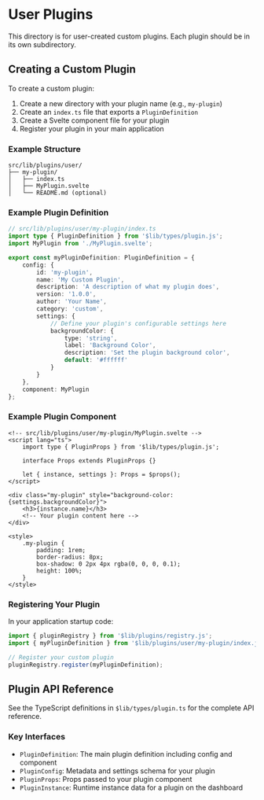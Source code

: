 # User Plugins

This directory is for user-created custom plugins. Each plugin should be in its own subdirectory.

## Creating a Custom Plugin

To create a custom plugin:

1. Create a new directory with your plugin name (e.g., `my-plugin`)
2. Create an `index.ts` file that exports a `PluginDefinition`
3. Create a Svelte component file for your plugin
4. Register your plugin in your main application

### Example Structure

```
src/lib/plugins/user/
├── my-plugin/
│   ├── index.ts
│   ├── MyPlugin.svelte
│   └── README.md (optional)
```

### Example Plugin Definition

```typescript
// src/lib/plugins/user/my-plugin/index.ts
import type { PluginDefinition } from '$lib/types/plugin.js';
import MyPlugin from './MyPlugin.svelte';

export const myPluginDefinition: PluginDefinition = {
	config: {
		id: 'my-plugin',
		name: 'My Custom Plugin',
		description: 'A description of what my plugin does',
		version: '1.0.0',
		author: 'Your Name',
		category: 'custom',
		settings: {
			// Define your plugin's configurable settings here
			backgroundColor: {
				type: 'string',
				label: 'Background Color',
				description: 'Set the plugin background color',
				default: '#ffffff'
			}
		}
	},
	component: MyPlugin
};
```

### Example Plugin Component

```svelte
<!-- src/lib/plugins/user/my-plugin/MyPlugin.svelte -->
<script lang="ts">
	import type { PluginProps } from '$lib/types/plugin.js';

	interface Props extends PluginProps {}

	let { instance, settings }: Props = $props();
</script>

<div class="my-plugin" style="background-color: {settings.backgroundColor}">
	<h3>{instance.name}</h3>
	<!-- Your plugin content here -->
</div>

<style>
	.my-plugin {
		padding: 1rem;
		border-radius: 8px;
		box-shadow: 0 2px 4px rgba(0, 0, 0, 0.1);
		height: 100%;
	}
</style>
```

### Registering Your Plugin

In your application startup code:

```typescript
import { pluginRegistry } from '$lib/plugins/registry.js';
import { myPluginDefinition } from '$lib/plugins/user/my-plugin/index.js';

// Register your custom plugin
pluginRegistry.register(myPluginDefinition);
```

## Plugin API Reference

See the TypeScript definitions in `$lib/types/plugin.ts` for the complete API reference.

### Key Interfaces

- `PluginDefinition`: The main plugin definition including config and component
- `PluginConfig`: Metadata and settings schema for your plugin
- `PluginProps`: Props passed to your plugin component
- `PluginInstance`: Runtime instance data for a plugin on the dashboard
